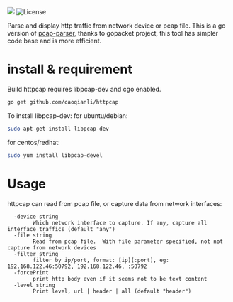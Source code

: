 [![](https://travis-ci.org/caoqianli/httpcap.svg)](https://travis-ci.org/caoqianli/httpcap)
![License](https://img.shields.io/badge/licence-Simplified%20BSD-blue.svg?style=flat)

Parse and display http traffic from network device or pcap file. This is a go version of [pcap-parser](https://github.com/caoqianli/pcap-parser), thanks to gopacket project, this tool has simpler code base and is more efficient.

# install & requirement
Build httpcap requires libpcap-dev and cgo enabled.
```sh
go get github.com/caoqianli/httpcap
```
To install libpcap-dev:
for ubuntu/debian:
```sh
sudo apt-get install libpcap-dev
```
for centos/redhat:
```sh
sudo yum install libpcap-devel
```

# Usage
httpcap can read from pcap file, or capture data from network interfaces:
```
  -device string
    	Which network interface to capture. If any, capture all interface traffics (default "any")
  -file string
    	Read from pcap file.  With file parameter specified, not not capture from network devices
  -filter string
    	filter by ip/port, format: [ip][:port], eg: 192.168.122.46:50792, 192.168.122.46, :50792
  -forcePrint
    	print http body even if it seems not to be text content
  -level string
    	Print level, url | header | all (default "header")
```
